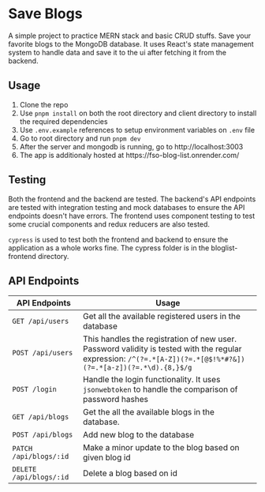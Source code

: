 # Save Blogs

A simple project to practice MERN stack and basic CRUD stuffs. Save your favorite blogs to the MongoDB database. It uses React's state management system to handle data and save it to the ui after fetching it from the backend.

## Usage
<ol>
  <li>Clone the repo</li>
  <li>Use <code>pnpm install</code> on both the root directory and client directory to install the required dependencies</li>
  <li>Use <code>.env.example</code> references to setup environment variables on <code>.env</code> file</li>
  <li>Go to root directory and run <code>pnpm dev</code></li>
  <li>After the server and mongodb is running, go to http://localhost:3003</li>
  <li>The app is additionaly hosted at https://fso-blog-list.onrender.com/</li>
</ol>

## Testing

Both the frontend and the backend are tested. The backend's API endpoints are tested with integration testing and mock databases to ensure the API endpoints doesn't have errors. The frontend uses component testing to test some crucial components and redux reducers are also tested.

`cypress` is used to test both the frontend and backend to ensure the application as a whole works fine. The cypress folder is in the bloglist-frontend directory.

## API Endpoints

| **API Endpoints**       | **Usage**                                                                                                                                                      |
| ----------------------- | -------------------------------------------------------------------------------------------------------------------------------------------------------------- |
| `GET /api/users`        | Get all the available registered users in the database                                                                                                         |
| `POST /api/users`       | This handles the registration of new user. Password validity is tested with the regular expression: `/^(?=.*[A-Z])(?=.*[@$!%*#?&])(?=.*[a-z])(?=.*\d).{8,}$/g` |
| `POST /login`           | Handle the login functionality. It uses `jsonwebtoken` to handle the comparison of password hashes                                                             |
| `GET /api/blogs`        | Get the all the available blogs in the database.                                                                                                               |
| `POST /api/blogs`       | Add new blog to the database                                                                                                                                   |
| `PATCH /api/blogs/:id`  | Make a minor update to the blog based on given blog id                                                                                                         |
| `DELETE /api/blogs/:id` | Delete a blog based on id                                                                                                                                      |
